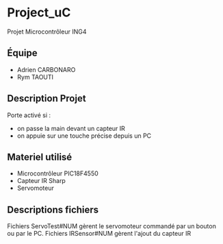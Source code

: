 # Project_uC
Projet Microcontrôleur ING4

## Équipe
- Adrien CARBONARO
- Rym TAOUTI

## Description Projet
Porte activé si :
- on passe la main devant un capteur IR
- on appuie sur une touche précise depuis un PC

## Materiel utilisé
- Microcontrôleur PIC18F4550
- Capteur IR Sharp
- Servomoteur

## Descriptions fichiers
Fichiers ServoTest#NUM gèrent le servomoteur commandé par un bouton ou par le PC.
Fichiers IRSensor#NUM gèrent l'ajout du capteur IR